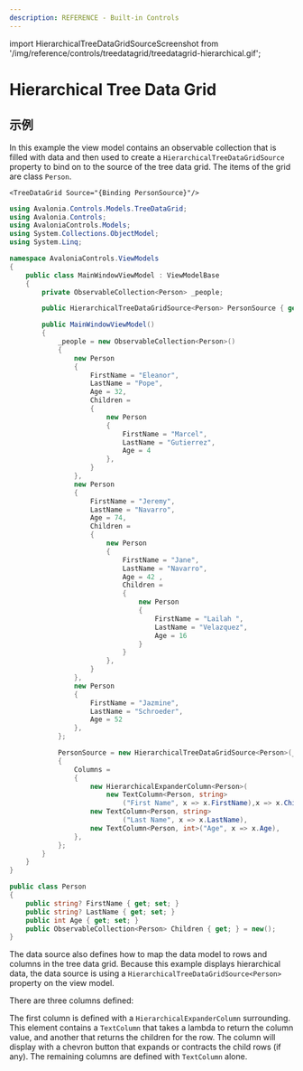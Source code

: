 ```yaml
---
description: REFERENCE - Built-in Controls
---
```


import HierarchicalTreeDataGridSourceScreenshot from '/img/reference/controls/treedatagrid/treedatagrid-hierarchical.gif';

# Hierarchical Tree Data Grid

## 示例

In this example the view model contains an observable collection that is filled with data and then used to create a `HierarchicalTreeDataGridSource` property to bind on to the source of the tree data grid. The items of the grid are class `Person`.

```
<TreeDataGrid Source="{Binding PersonSource}"/>
```

```csharp title='C# View Model'
using Avalonia.Controls.Models.TreeDataGrid;
using Avalonia.Controls;
using AvaloniaControls.Models;
using System.Collections.ObjectModel;
using System.Linq;

namespace AvaloniaControls.ViewModels
{
    public class MainWindowViewModel : ViewModelBase
    {
        private ObservableCollection<Person> _people;

        public HierarchicalTreeDataGridSource<Person> PersonSource { get; }

        public MainWindowViewModel()
        {
            _people = new ObservableCollection<Person>()
            {
                new Person
                {
                    FirstName = "Eleanor", 
                    LastName = "Pope",
                    Age = 32,
                    Children =
                    {
                        new Person
                        { 
                            FirstName = "Marcel", 
                            LastName = "Gutierrez", 
                            Age = 4 
                        },
                    }
                },
                new Person
                {
                    FirstName = "Jeremy",
                    LastName = "Navarro",
                    Age = 74,
                    Children =
                    {
                        new Person
                        {
                            FirstName = "Jane",
                            LastName = "Navarro",
                            Age = 42 ,
                            Children =
                            {
                                new Person 
                                { 
                                    FirstName = "Lailah ", 
                                    LastName = "Velazquez", 
                                    Age = 16 
                                }
                            }
                        },
                    }
                },
                new Person 
                { 
                    FirstName = "Jazmine", 
                    LastName = "Schroeder", 
                    Age = 52 
                },
            };

            PersonSource = new HierarchicalTreeDataGridSource<Person>(_people)
            {
                Columns =
                {
                    new HierarchicalExpanderColumn<Person>(
                        new TextColumn<Person, string>
                            ("First Name", x => x.FirstName),x => x.Children),
                    new TextColumn<Person, string>
                            ("Last Name", x => x.LastName),
                    new TextColumn<Person, int>("Age", x => x.Age),
                },
            };
        }
    }
}

```

```csharp title='C# Item Class'
public class Person
{
    public string? FirstName { get; set; }
    public string? LastName { get; set; }
    public int Age { get; set; }
    public ObservableCollection<Person> Children { get; } = new();
}
```

The data source also defines how to map the data model to rows and columns in the tree data grid. Because this example displays hierarchical data, the data source is using a `HierarchicalTreeDataGridSource<Person>` property on the view model.

There are three columns defined:

The first column is defined with a `HierarchicalExpanderColumn` surrounding. This element contains a `TextColumn` that takes a lambda to return the column value, and another that returns the children for the row. The column will display with a chevron button that expands or contracts the child rows (if any). The remaining columns are defined with `TextColumn` alone.

<img src={HierarchicalTreeDataGridSourceScreenshot} alt=""/>
